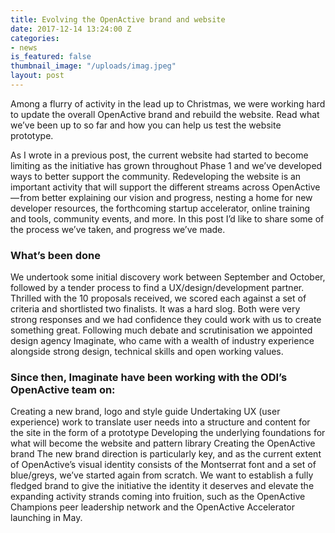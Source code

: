 ```yaml
---
title: Evolving the OpenActive brand and website
date: 2017-12-14 13:24:00 Z
categories:
- news
is_featured: false
thumbnail_image: "/uploads/imag.jpeg"
layout: post
---
```


Among a flurry of activity in the lead up to Christmas, we were working hard to update the overall OpenActive brand and rebuild the website. Read what we’ve been up to so far and how you can help us test the website prototype.

As I wrote in a previous post, the current website had started to become limiting as the initiative has grown throughout Phase 1 and we’ve developed ways to better support the community. Redeveloping the website is an important activity that will support the different streams across OpenActive — from better explaining our vision and progress, nesting a home for new developer resources, the forthcoming startup accelerator, online training and tools, community events, and more. In this post I’d like to share some of the process we’ve taken, and progress we’ve made.

### What’s been done
We undertook some initial discovery work between September and October, followed by a tender process to find a UX/design/development partner. Thrilled with the 10 proposals received, we scored each against a set of criteria and shortlisted two finalists. It was a hard slog. Both were very strong responses and we had confidence they could work with us to create something great. Following much debate and scrutinisation we appointed design agency Imaginate, who came with a wealth of industry experience alongside strong design, technical skills and open working values.

### Since then, Imaginate have been working with the ODI’s OpenActive team on:

Creating a new brand, logo and style guide
Undertaking UX (user experience) work to translate user needs into a structure and content for the site in the form of a prototype
Developing the underlying foundations for what will become the website and pattern library
Creating the OpenActive brand
The new brand direction is particularly key, and as the current extent of OpenActive’s visual identity consists of the Montserrat font and a set of blue/greys, we’ve started again from scratch. We want to establish a fully fledged brand to give the initiative the identity it deserves and elevate the expanding activity strands coming into fruition, such as the OpenActive Champions peer leadership network and the OpenActive Accelerator launching in May.

